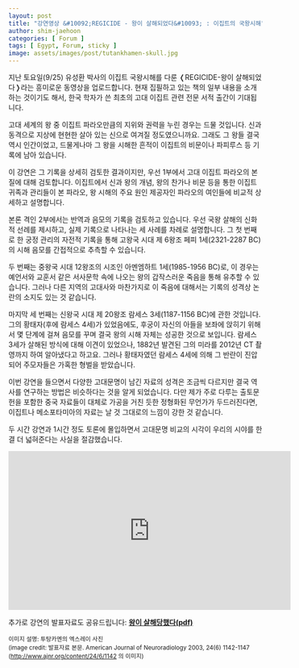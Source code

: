 ```yaml
---
layout: post
title: "강연영상 &#10092;REGICIDE - 왕이 살해되었다&#10093; : 이집트의 국왕시해"
author: shim-jaehoon
categories: [ Forum ]
tags: [ Egypt, Forum, sticky ] 
image: assets/images/post/tutankhamen-skull.jpg
---
```


지난 토요일(9/25) 유성환 박사의 이집트 국왕시해를 다룬 &#10092;REGICIDE-왕이 살해되었다&#10093;라는 흥미로운 동영상을 업로드합니다. 현재 집필하고 있는 책의 일부 내용을 소개하는 것이기도 해서, 한국 학자가 쓴 최초의 고대 이집트 관련 전문 서적 출간이 기대됩니다.

고대 세계의 왕 중 이집트 파라오만큼의 지위와 권력을 누린 경우는 드물 것입니다. 신과 동격으로 지상에 현현한 살아 있는 신으로 여겨질 정도였으니까요. 그래도 그 왕들 결국 역시 인간이었고, 드물게나마 그 왕을 시해한 흔적이 이집트의 비문이나 파피루스 등 기록에 남아 있습니다.

이 강연은 그 기록을 상세히 검토한 결과이지만, 우선 1부에서 고대 이집트 파라오의 본질에 대해 검토합니다. 이집트에서 신과 왕의 개념, 왕의 찬가나 비문 등을 통한 이집트 귀족과 관리들이 본 파라오, 왕 시해의 주요 원인 제공자인 파라오의 여인들에 비교적 상세하고 설명합니다.

본론 격인 2부에서는 반역과 음모의 기록을 검토하고 있습니다. 우선 국왕 살해의 신화적 선례를 제시하고, 실제 기록으로 나타나는 세 사례를 차례로 설명합니다. 그 첫 번째로 한 궁정 관리의 자전적 기록을 통해 고왕국 시대 제 6왕조 페피 1세(2321-2287 BC)의 시해 음모를 간접적으로 추측할 수 있습니다.


두 번째는 중왕국 시대 12왕조의 시조인 아멘엠하트 1세(1985-1956 BC)로, 이 경우는 예언서와 교훈서 같은 서사문학 속에 나오는 왕의 갑작스러운 죽음을 통해 유추할 수 있습니다. 그러나 다른 지역의 고대사와 마찬가지로 이 죽음에 대해서는 기록의 성격상 논란의 소지도 있는 것 같습니다.


마지막 세 번째는 신왕국 시대 제 20왕조 람세스 3세(1187-1156 BC)에 관한 것입니다. 그의 황태자(후에 람세스 4세)가 있었음에도, 후궁이 자신의 아들을 보좌에 앉히기 위해서 몇 단계에 걸쳐 음모를 꾸며 결국 왕의 시해 자체는 성공한 것으로 보입니다. 람세스 3세가 살해된 방식에 대해 이견이 있었으나, 1882년 발견된 그의 미라를 2012년 CT 촬영까지 하여 알아냈다고 하고요. 그러나 황태자였던 람세스 4세에 의해 그 반란이 진압되어 주모자들은 가혹한 형벌을 받았습니다.


이번 강연을 들으면서 다양한 고대문명이 남긴 자료의 성격은 조금씩 다르지만 결국 역사를 연구하는 방법은 비슷하다는 것을 알게 되었습니다. 다만 제가 주로 다루는 출토문헌을 포함한 중국 자료들이 대체로 가공을 거친 듯한 정형화된 무언가가 두드러진다면, 이집트나 메소포타미아의 자료는 날 것 그대로의 느낌이 강한 것 같습니다.


두 시간 강연과 1시간 정도 토론에 몰입하면서 고대문명 비교의 시각이 우리의 시야를 한결 더 넓혀준다는 사실을 절감했습니다.


<iframe width="560" height="315" src="https://www.youtube.com/embed/Y2yY0_UMEVc" title="YouTube video player" frameborder="0" allow="accelerometer; autoplay; clipboard-write; encrypted-media; gyroscope; picture-in-picture" allowfullscreen></iframe>

<br>

추가로 강연의 발표자료도 공유드립니다: __[왕이 살해당했다(pdf)](/assets/files/regicide-preview.pdf)__


<small>이미지 설명: 투탕카멘의 엑스레이 사진
<br>(image credit: 발표자료 본문. American Journal of Neuroradiology 2003, 24(6) 1142-1147 (http://www.ajnr.org/content/24/6/1142 의 이미지)</small>
